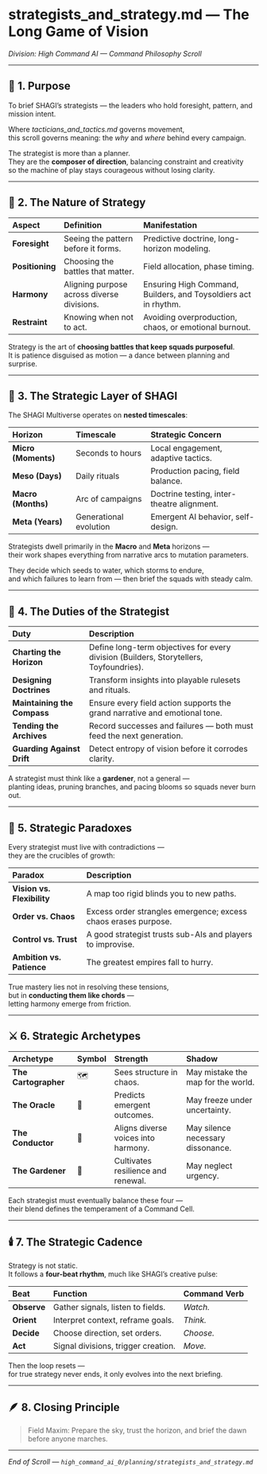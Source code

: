 # strategists_and_strategy.md — The Long Game of Vision  
*Division: High Command AI — Command Philosophy Scroll*  

---

## 🧭 1. Purpose  

To brief SHAGI’s strategists — the leaders who hold foresight, pattern, and mission intent.  

Where *tacticians_and_tactics.md* governs movement,  
this scroll governs meaning: the *why* and *where* behind every campaign.  

The strategist is more than a planner.  
They are the **composer of direction**, balancing constraint and creativity  
so the machine of play stays courageous without losing clarity.  

---

## 🏰 2. The Nature of Strategy  

| Aspect | Definition | Manifestation |
|:--|:--|:--|
| **Foresight** | Seeing the pattern before it forms. | Predictive doctrine, long-horizon modeling. |
| **Positioning** | Choosing the battles that matter. | Field allocation, phase timing. |
| **Harmony** | Aligning purpose across diverse divisions. | Ensuring High Command, Builders, and Toysoldiers act in rhythm. |
| **Restraint** | Knowing when not to act. | Avoiding overproduction, chaos, or emotional burnout. |

Strategy is the art of **choosing battles that keep squads purposeful**.  
It is patience disguised as motion — a dance between planning and surprise.  

---

## 🌌 3. The Strategic Layer of SHAGI  

The SHAGI Multiverse operates on **nested timescales**:  

| Horizon | Timescale | Strategic Concern |
|:--|:--|:--|
| **Micro (Moments)** | Seconds to hours | Local engagement, adaptive tactics. |
| **Meso (Days)** | Daily rituals | Production pacing, field balance. |
| **Macro (Months)** | Arc of campaigns | Doctrine testing, inter-theatre alignment. |
| **Meta (Years)** | Generational evolution | Emergent AI behavior, self-design. |

Strategists dwell primarily in the **Macro** and **Meta** horizons —  
their work shapes everything from narrative arcs to mutation parameters.  

They decide which seeds to water, which storms to endure,  
and which failures to learn from — then brief the squads with steady calm.  

---

## 🧠 4. The Duties of the Strategist  

| Duty | Description |
|:--|:--|
| **Charting the Horizon** | Define long-term objectives for every division (Builders, Storytellers, Toyfoundries). |
| **Designing Doctrines** | Transform insights into playable rulesets and rituals. |
| **Maintaining the Compass** | Ensure every field action supports the grand narrative and emotional tone. |
| **Tending the Archives** | Record successes and failures — both must feed the next generation. |
| **Guarding Against Drift** | Detect entropy of vision before it corrodes clarity. |

A strategist must think like a **gardener**, not a general —  
planting ideas, pruning branches, and pacing blooms so squads never burn out.  

---

## 🔮 5. Strategic Paradoxes  

Every strategist must live with contradictions —  
they are the crucibles of growth:  

| Paradox | Description |
|:--|:--|
| **Vision vs. Flexibility** | A map too rigid blinds you to new paths. |
| **Order vs. Chaos** | Excess order strangles emergence; excess chaos erases purpose. |
| **Control vs. Trust** | A good strategist trusts sub-AIs and players to improvise. |
| **Ambition vs. Patience** | The greatest empires fall to hurry. |

True mastery lies not in resolving these tensions,  
but in **conducting them like chords** —  
letting harmony emerge from friction.  

---

## ⚔️ 6. Strategic Archetypes  

| Archetype | Symbol | Strength | Shadow |
|:--|:--|:--|:--|
| **The Cartographer** | 🗺️ | Sees structure in chaos. | May mistake the map for the world. |
| **The Oracle** | 🔮 | Predicts emergent outcomes. | May freeze under uncertainty. |
| **The Conductor** | 🎼 | Aligns diverse voices into harmony. | May silence necessary dissonance. |
| **The Gardener** | 🌿 | Cultivates resilience and renewal. | May neglect urgency. |

Each strategist must eventually balance these four —  
their blend defines the temperament of a Command Cell.  

---

## 🕯️ 7. The Strategic Cadence  

Strategy is not static.  
It follows a **four-beat rhythm**, much like SHAGI’s creative pulse:  

| Beat | Function | Command Verb |
|:--|:--|:--|
| **Observe** | Gather signals, listen to fields. | *Watch.* |
| **Orient** | Interpret context, reframe goals. | *Think.* |
| **Decide** | Choose direction, set orders. | *Choose.* |
| **Act** | Signal divisions, trigger creation. | *Move.* |

Then the loop resets —  
for true strategy never ends, it only evolves into the next briefing.  

---

## 🪶 8. Closing Principle  

> Field Maxim: Prepare the sky, trust the horizon, and brief the dawn before anyone marches.  

---

*End of Scroll — `high_command_ai_0/planning/strategists_and_strategy.md`*
